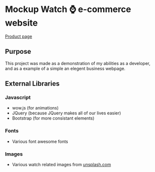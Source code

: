 # Mockup Watch :watch: e-commerce website
[Product page](https://andyswatchs.netlify.app/)
## Purpose
This project was made as a demonstration of my abilities as a developer, and as a example of a simple an elegent business webpage. 

## External Libraries
### Javascript 
- wow.js (for animations)
- JQuery (because JQuery makes all of our lives easier)
- Bootstrap (for more consistant elements)

### Fonts
- Various font awesome fonts

### Images 
- Various watch related images from [unsplash.com](unsplash.com)
